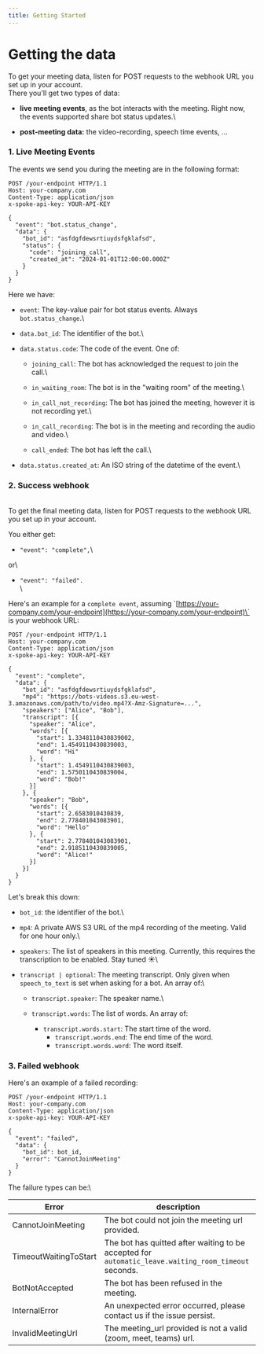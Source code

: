 ```yaml
---
title: Getting Started
---
```


# Getting the data

To get your meeting data, listen for POST requests to the webhook URL you set up in your account.\
There you'll get two types of data:

- **live meeting events**, as the bot interacts with the meeting. Right now, the events supported share bot status updates.\

- **post-meeting data:** the video-recording, speech time events, ...

### 1. Live Meeting Events

The events we send you during the meeting are in the following format:

```http
POST /your-endpoint HTTP/1.1
Host: your-company.com
Content-Type: application/json
x-spoke-api-key: YOUR-API-KEY

{
  "event": "bot.status_change",
  "data": {
    "bot_id": "asfdgfdewsrtiuydsfgklafsd",
    "status": {
      "code": "joining_call",
      "created_at": "2024-01-01T12:00:00.000Z"
    }
  }
}
```

Here we have:

- `event`: The key-value pair for bot status events. Always `bot.status_change`.\

- `data.bot_id`: The identifier of the bot.\

- `data.status.code`: The code of the event. One of:

  - `joining_call`: The bot has acknowledged the request to join the call.\

  - `in_waiting_room`: The bot is in the "waiting room" of the meeting.\

  - `in_call_not_recording`: The bot has joined the meeting, however it is not recording yet.\

  - `in_call_recording`: The bot is in the meeting and recording the audio and video.\

  - `call_ended`: The bot has left the call.\

- `data.status.created_at`: An ISO string of the datetime of the event.\

### 2. Success webhook

\
To get the final meeting data, listen for POST requests to the webhook URL you set up in your account.&#x20;

You either get:

- &#x20; `"event": "complete",`\

or\

- &#x20; `"event": "failed".`\
  \

Here's an example for a `complete event`, assuming \`[https://your-company.com/your-endpoint](https://your-company.com/your-endpoint)\` is your webhook URL:

```http
POST /your-endpoint HTTP/1.1
Host: your-company.com
Content-Type: application/json
x-spoke-api-key: YOUR-API-KEY

{
  "event": "complete",
  "data": {
    "bot_id": "asfdgfdewsrtiuydsfgklafsd",
    "mp4": "https://bots-videos.s3.eu-west-3.amazonaws.com/path/to/video.mp4?X-Amz-Signature=...",
    "speakers": ["Alice", "Bob"],
    "transcript": [{
      "speaker": "Alice",
      "words": [{
        "start": 1.3348110430839002,
        "end": 1.4549110430839003,
        "word": "Hi"
      }, {
        "start": 1.4549110430839003,
        "end": 1.5750110430839004,
        "word": "Bob!"
      }]
    }, {
      "speaker": "Bob",
      "words": [{
        "start": 2.6583010430839,
        "end": 2.778401043083901,
        "word": "Hello"
      }, {
        "start": 2.778401043083901,
        "end": 2.9185110430839005,
        "word": "Alice!"
      }]
    }]
  }
}
```

Let's break this down:

- `bot_id`: the identifier of the bot.\

- `mp4`: A private AWS S3 URL of the mp4 recording of the meeting. Valid for one hour only.\

- `speakers`: The list of speakers in this meeting. Currently, this requires the transcription to be enabled. Stay tuned :sunny:\

- `transcript | optional`: The meeting transcript. Only given when `speech_to_text` is set when asking for a bot. An array of:\

  - `transcript.speaker`: The speaker name.\

  - `transcript.words`: The list of words. An array of:
    - `transcript.words.start`: The start time of the word.
      - `transcript.words.end`: The end time of the word.
      - `transcript.words.word`: The word itself.

### 3. Failed webhook

&#x20;Here's an example of a failed recording:

```http
POST /your-endpoint HTTP/1.1
Host: your-company.com
Content-Type: application/json
x-spoke-api-key: YOUR-API-KEY

{
  "event": "failed",
  "data": {
    "bot_id": bot_id,
    "error": "CannotJoinMeeting"
  }
}
```

The failure types can be:\

| Error                 | description                                                                                          |
| --------------------- | ---------------------------------------------------------------------------------------------------- |
| CannotJoinMeeting     | The bot could not join the meeting url provided.                                                     |
| TimeoutWaitingToStart | The bot has quitted after waiting to be accepted for `automatic_leave.waiting_room_timeout` seconds. |
| BotNotAccepted        | The bot has been refused in the meeting.                                                             |
| InternalError         | An unexpected error occurred, please contact us if the issue persist.                                |
| InvalidMeetingUrl     | The meeting_url provided is not a valid (zoom, meet, teams) url.                                     |
